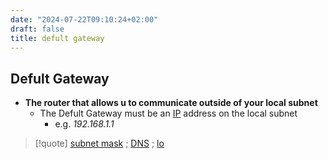 ```yaml
---
date: "2024-07-22T09:10:24+02:00"
draft: false
title: defult gateway
---
```


## Defult Gateway

-   **The router that allows u to communicate outside of your local
    subnet**
    -   The Defult Gateway must be an
        [IP](/Notes/posts/Network/Ref_OSI/IP) address on the local
        subnet
        -   e.g. *192.168.1.1*

> \[!quote\] [subnet
> mask](/Notes/posts/Network/basic_network_connections/subnet_mask) ;
> [DNS](/Notes/posts/Network/Phisicall/DNS) ;
> [lo](/Notes/posts/Penetration/lo)
